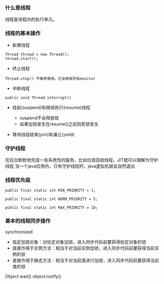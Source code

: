 ### 什么是线程
线程是进程内的执行单元。

### 线程的基本操作
+ 新建线程
````
Thread thread = new Thread();
thread.start();
````
+ 终止线程
````
Thread.stop() 不推荐使用。它会释放所有monitor
````
+ 中断线程
````
public void Thread.interrupt()
````
+ 挂起(suspend)和继续执行(resume)线程
  - suspend不会释放锁
  - 如果加锁发生在resume()之前则死锁发生

+ 等待线程结束(join)和谦让(yield)

### 守护线程
在后台默默地完成一些系统性的服务，比如垃圾回收线程，JIT就可以理解为守护线程
当一个java应用内，只有守护线程时，java虚拟机就会自然退出

### 线程优先级
````
public final static int MIN_PRIORITY = 1;

public final static int NORM_PRIORITY = 5;

public final static int MAX_PRIORITY = 10;
````

### 基本的线程同步操作

synchronized
  - 指定加锁对象：对给定对象加锁，进入同步代码前要获得给定对象的锁
  - 直接作用于实例方法：相当于对当前实例加锁，进入同步代码前要获得当前实例的锁
  - 直接作用于静态方法：相当于对当前类进行加锁，进入同步代码前要获得当前类的锁
  
Object.wait()
object.notify()